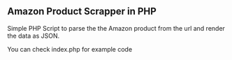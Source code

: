 ## Amazon Product Scrapper in PHP

Simple PHP Script to parse the the Amazon product from the url and render the data as JSON.

You can check index.php for example code
